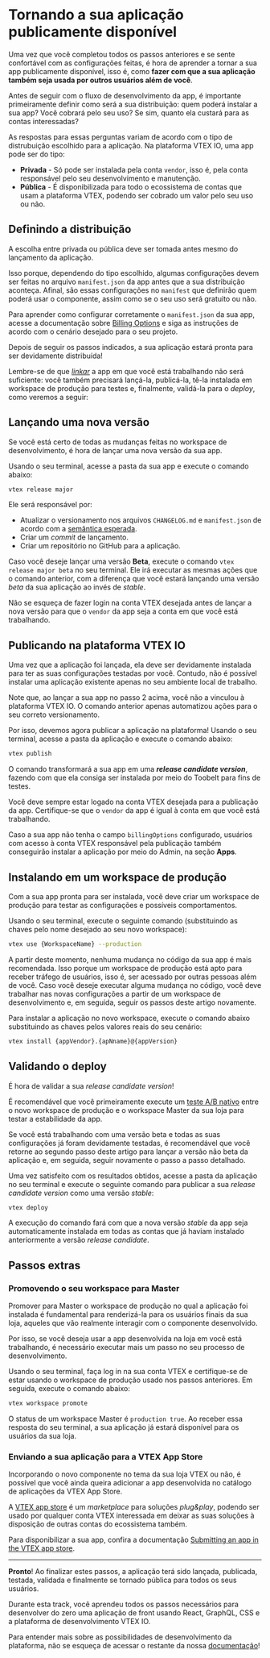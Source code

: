 # Tornando a sua aplicação publicamente disponível

Uma vez que você completou todos os passos anteriores e se sente confortável com as configurações feitas, é hora de aprender a tornar a sua app publicamente disponível, isso é, como **fazer com que a sua aplicação também seja usada por outros usuários além de você**. 

Antes de seguir com o fluxo de desenvolvimento da app, é importante primeiramente definir como será a sua distribuição: quem poderá instalar a sua app? Você cobrará pelo seu uso? Se sim, quanto ela custará para as contas interessadas?

As respostas para essas perguntas variam de acordo com o tipo de distrubuição escolhido para a aplicação. Na plataforma VTEX IO, uma app pode ser do tipo:

- **Privada** - Só pode ser instalada pela conta `vendor`, isso é, pela conta responsável pelo seu desenvolvimento e manutenção. 
- **Pública** - É disponibilizada para todo o ecossistema de contas que usam a plataforma VTEX, podendo ser cobrado um valor pelo seu uso ou não.

## Definindo a distribuição

A escolha entre privada ou pública deve ser tomada antes mesmo do lançamento da aplicação. 

Isso porque, dependendo do tipo escolhido, algumas configurações devem ser feitas no arquivo `manifest.json` da app antes que a sua distribuição aconteça. Afinal, são essas configurações no `manifest` que definirão quem poderá usar o componente, assim como se o seu uso será gratuito ou não. 

Para aprender como configurar corretamente o `manifest.json` da sua app, acesse a documentação sobre [Billing Options](https://developers.vtex.com/vtex-developer-docs/docs/vtex-io-documentation-billing-options/) e siga as instruções de acordo com o cenário desejado para o seu projeto. 

Depois de seguir os passos indicados, a sua aplicação estará pronta para ser devidamente distribuída! 

Lembre-se de que [*linkar*](https://developers.vtex.com/vtex-developer-docs/docs/vtex-io-documentation-linking-an-app) a app em que você está trabalhando não será suficiente: você também precisará lançá-la, publicá-la, tê-la instalada em workspace de produção para testes e, finalmente, validá-la para o *deploy*, como veremos a seguir:

## Lançando uma nova versão

Se você está certo de todas as mudanças feitas no workspace de desenvolvimento, é hora de lançar uma nova versão da sua app. 

Usando o seu terminal, acesse a pasta da sua app e execute o comando abaixo:

```sh
vtex release major
```

Ele será responsável por:

- Atualizar o versionamento nos arquivos `CHANGELOG.md` e `manifest.json` de acordo com a [semântica esperada](https://semver.org/).
- Criar um *commit* de lançamento.
- Criar um repositório no GitHub para a aplicação.

Caso você deseje lançar uma versão **Beta**, execute o comando `vtex release major beta` no seu terminal. Ele irá executar as mesmas ações que o comando anterior, com a diferença que você estará lançando uma versão *beta* da sua aplicação ao invés de *stable*. 

<div class="alert alert-warning">
Não se esqueça de fazer login na conta VTEX desejada antes de lançar a nova versão para que o <code>vendor</code> da app seja a conta em que você está trabalhando. 
</div>

## Publicando na plataforma VTEX IO

Uma vez que a aplicação foi lançada, ela deve ser devidamente instalada para ter as suas configurações testadas por você. Contudo, não é possível instalar uma aplicação existente apenas no seu ambiente local de trabalho.

<div class="alert alert-info">
Note que, ao lançar a sua app no passo 2 acima, você não a vinculou à plataforma VTEX IO. O comando anterior apenas automatizou ações para o seu correto versionamento.
</div>

Por isso, devemos agora publicar a aplicação na plataforma! Usando o seu terminal, acesse a pasta da aplicação e execute o comando abaixo:

```sh
vtex publish
``` 

O comando transformará a sua app em uma ***release candidate version***, fazendo com que ela consiga ser instalada por meio do Toobelt para fins de testes.

<div class="alert alert-warning">
Você deve sempre estar logado na conta VTEX desejada para a publicação da app. Certifique-se que o <code>vendor</code> da app é igual à conta em que você está trabalhando.
</div>

Caso a sua app não tenha o campo `billingOptions` configurado, usuários com acesso à conta VTEX responsável pela publicação também conseguirão instalar a aplicação por meio do Admin, na seção **Apps**.

## Instalando em um workspace de produção

Com a sua app pronta para ser instalada, você deve criar um workspace de produção para testar as configurações e possíveis comportamentos. 

Usando o seu terminal, execute o seguinte comando (substituindo as chaves pelo nome desejado ao seu novo workspace):

```sh
vtex use {WorkspaceName} --production
```

<div class="alert alert-warning">
A partir deste momento, nenhuma mudança no código da sua app é mais recomendada. Isso porque um workspace de produção está apto para receber tráfego de usuários, isso é, ser acessado por outras pessoas além de você. Caso você deseje executar alguma mudança no código, você deve trabalhar nas novas configurações a partir de um workspace de desenvolvimento e, em seguida, seguir os passos deste artigo novamente.
</div>

Para instalar a aplicação no novo workspace, execute o comando abaixo substituindo as chaves pelos valores reais do seu cenário:

```sh
vtex install {appVendor}.{apNname}@{appVersion}
```

## Validando o deploy 

É hora de validar a sua *release candidate version*!

É recomendável que você primeiramente execute um [teste A/B nativo](https://developers.vtex.com/vtex-developer-docs/docs/vtex-io-documentation-running-native-ab-testing) entre o novo workspace de produção e o workspace Master da sua loja para testar a estabilidade da app. 

<div class="alert alert-warning">
Se você está trabalhando com uma versão beta e todas as suas configurações já foram devidamente testadas, é recomendável que você retorne ao segundo passo deste artigo para lançar a versão não beta da aplicação e, em seguida, seguir novamente o passo a passo detalhado.
</div>

Uma vez satisfeito com os resultados obtidos, acesse a pasta da aplicação no seu terminal e execute o seguinte comando para publicar a sua *release candidate version* como uma versão *stable*:

```sh
vtex deploy
```

A execução do comando fará com que a nova versão *stable* da app seja automaticamente instalada em todas as contas que já haviam instalado anteriormente a versão *release candidate*.

## Passos extras

### Promovendo o seu workspace para Master

Promover para Master o workspace de produção no qual a aplicação foi instalada é fundamental para renderizá-la para os usuários finais da sua loja, aqueles que vão realmente interagir com o componente desenvolvido. 

Por isso, se você deseja usar a app desenvolvida na loja em você está trabalhando, é necessário executar mais um passo no seu processo de desenvolvimento.

Usando o seu terminal, faça log in na sua conta VTEX e certifique-se de estar usando o workspace de produção usado nos passos anteriores. Em seguida, execute o comando abaixo:

```sh
vtex workspace promote
```

<div class="alert alert-info">
O status de um workspace Master é <code>production true</code>. Ao receber essa resposta do seu terminal, a sua aplicação já estará disponível para os usuários da sua loja.
</div>

### Enviando a sua aplicação para a VTEX App Store

Incorporando o novo componente no tema da sua loja VTEX ou não, é possível que você ainda queira adicionar a app desenvolvida no catálogo de aplicações da VTEX App Store. 

A [VTEX app store](https://extensions.vtex.com/) é um *marketplace* para soluções *plug&play*, podendo ser usado por qualquer conta VTEX interessada em deixar as suas soluções à disposição de outras contas do ecossistema também. 

Para disponibilizar a sua app, confira a documentação [Submitting an app in the VTEX app store](https://developers.vtex.com/vtex-developer-docs/docs/vtex-io-documentation-submitting-your-app-in-the-vtex-app-store/).

---

**Pronto**! Ao finalizar estes passos, a aplicação terá sido lançada, publicada, testada, validada e finalmente se tornado pública para todos os seus usuários. 

Durante esta track, você aprendeu todos os passos necessários para desenvolver do zero uma aplicação de front usando React, GraphQL, CSS e a plataforma de desenvolvimento VTEX IO. 

Para entender mais sobre as possibilidades de desenvolvimento da plataforma, não se esqueça de acessar o restante da nossa [documentação](https://developers.vtex.com/vtex-developer-docs/docs/welcome)!

